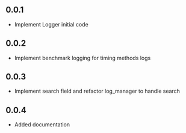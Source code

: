 ## 0.0.1

- Implement Logger initial code

## 0.0.2

- Implement benchmark logging for timing methods logs

## 0.0.3

- Implement search field and refactor log_manager to handle search

## 0.0.4

- Added documentation
